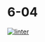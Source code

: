 # 6-04
[![linter](https://github.com/Daniel-Pawelko/6-04/workflows/linter/badge.svg)](https://github.com/marketplace/actions/super-linter)
